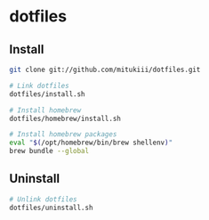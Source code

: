 # dotfiles

## Install

```sh
git clone git://github.com/mitukiii/dotfiles.git

# Link dotfiles
dotfiles/install.sh

# Install homebrew
dotfiles/homebrew/install.sh

# Install homebrew packages
eval "$(/opt/homebrew/bin/brew shellenv)"
brew bundle --global
```

## Uninstall

```sh
# Unlink dotfiles
dotfiles/uninstall.sh
```
